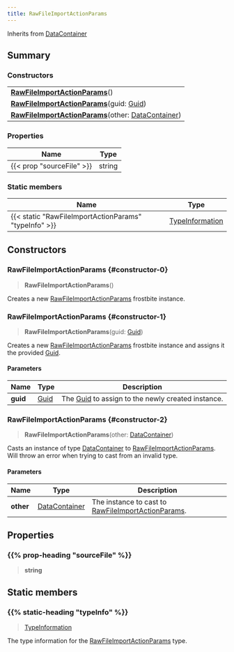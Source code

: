 ```yaml
---
title: RawFileImportActionParams
---
```


Inherits from 
[DataContainer](/vext/ref/shared/class/datacontainer)

## Summary
### Constructors
| |
| ----------- |
| **[RawFileImportActionParams](#constructor-0)**() |
| **[RawFileImportActionParams](#constructor-1)**(guid: [Guid](/vext/ref/shared/class/guid)) |
| **[RawFileImportActionParams](#constructor-2)**(other: [DataContainer](/vext/ref/shared/class/datacontainer)) |

### Properties
| Name | Type |
| ---- | ---- |
| {{< prop "sourceFile" >}} | string |

### Static members
| Name | Type |
| ---- | ---- |
| {{< static "RawFileImportActionParams" "typeInfo" >}} | [TypeInformation](/vext/ref/shared/class/typeinformation) |

## Constructors
### RawFileImportActionParams {#constructor-0}
> **RawFileImportActionParams**()

Creates a new [RawFileImportActionParams](/vext/ref/fb/rawfileimportactionparams) frostbite instance.

### RawFileImportActionParams {#constructor-1}
> **RawFileImportActionParams**(guid: [Guid](/vext/ref/shared/class/guid))

Creates a new [RawFileImportActionParams](/vext/ref/fb/rawfileimportactionparams) frostbite instance and assigns it the provided [Guid](/vext/ref/shared/class/guid).

#### Parameters
| Name | Type | Description |
| ---- | ---- | ----------- |
| **guid** | [Guid](/vext/ref/shared/class/guid) | The [Guid](/vext/ref/shared/class/guid) to assign to the newly created instance. |

### RawFileImportActionParams {#constructor-2}
> **RawFileImportActionParams**(other: [DataContainer](/vext/ref/shared/class/datacontainer))

Casts an instance of type [DataContainer](/vext/ref/shared/class/datacontainer) to [RawFileImportActionParams](/vext/ref/fb/rawfileimportactionparams). Will throw an error when trying to cast from an invalid type.

#### Parameters
| Name | Type | Description |
| ---- | ---- | ----------- |
| **other** | [DataContainer](/vext/ref/shared/class/datacontainer) | The instance to cast to [RawFileImportActionParams](/vext/ref/fb/rawfileimportactionparams). |

## Properties
### {{% prop-heading "sourceFile" %}}
> **string**

## Static members
### {{% static-heading "typeInfo" %}}
> [TypeInformation](/vext/ref/shared/class/typeinformation)

The type information for the [RawFileImportActionParams](/vext/ref/fb/rawfileimportactionparams) type.

